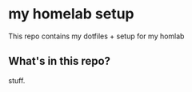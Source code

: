 # my homelab setup

This repo contains my dotfiles + setup for my homlab

## What's in this repo?

stuff.
